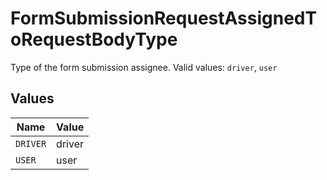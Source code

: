 # FormSubmissionRequestAssignedToRequestBodyType

Type of the form submission assignee.  Valid values: `driver`, `user`


## Values

| Name     | Value    |
| -------- | -------- |
| `DRIVER` | driver   |
| `USER`   | user     |